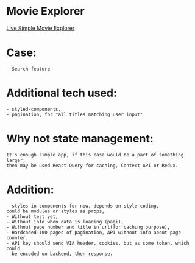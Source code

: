 # Movie Explorer

  [Live Simple Movie Explorer](https://takatejr.github.io/Movie-Explorer "Check it")
# Case:

    - Search feature
    
# Additional tech used:

    - styled-components,
    - pagination, for "all titles matching user input".

# Why not state management:

    It's enough simple app, if this case would be a part of something larger,
    then may be used React-Query for caching, Context API or Redux.

# Addition:

    - styles in components for now, depends on style coding,
    could be modules or styles as props,
    - Without test yet,
    - Without info when data is loading (pagi),
    - Without page number and title in url(for caching purpose),
    - Hardcoded 100 pages of pagination, API without info about page counter.
    - API key should send VIA header, cookies, but as some token, which could
      be encoded on backend, then response.
